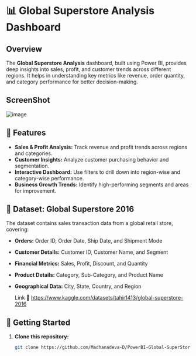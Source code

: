 # 📊 Global Superstore Analysis Dashboard  

## Overview  
The **Global Superstore Analysis** dashboard, built using Power BI, provides deep insights into sales, profit, and customer trends across different regions. It helps in understanding key metrics like revenue, order quantity, and category performance for better decision-making.  

## ScreenShot
![image](https://github.com/user-attachments/assets/7157b383-7775-4ffa-858c-5883b0ddcae8)

## 🔹 Features  
- **Sales & Profit Analysis:** Track revenue and profit trends across regions and categories.  
- **Customer Insights:** Analyze customer purchasing behavior and segmentation.  
- **Interactive Dashboard:** Use filters to drill down into region-wise and category-wise performance.  
- **Business Growth Trends:** Identify high-performing segments and areas for improvement.  

## 📂 Dataset: Global Superstore 2016  
The dataset contains sales transaction data from a global retail store, covering:  

- **Orders:** Order ID, Order Date, Ship Date, and Shipment Mode  
- **Customer Details:** Customer ID, Customer Name, and Segment  
- **Financial Metrics:** Sales, Profit, Discount, and Quantity  
- **Product Details:** Category, Sub-Category, and Product Name  
- **Geographical Data:** City, State, Country, and Region

  Link 🔗 https://www.kaggle.com/datasets/tahir1413/global-superstore-2016

## 🚀 Getting Started  
1. **Clone this repository:**  
   ```bash
   git clone https://github.com/Madhanadeva-D/PowerBI-Global-SuperStore-Analysis.git


